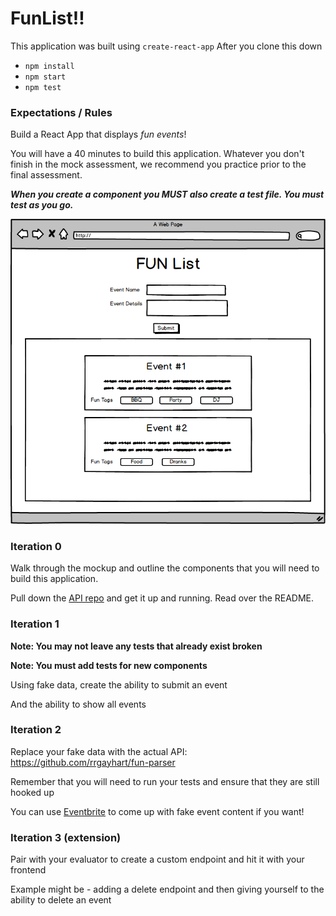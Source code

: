 # FunList!!

This application was built using `create-react-app`
After you clone this down
  - `npm install`
  - `npm start`
  - `npm test`

### Expectations / Rules

Build a React App that displays *fun events*!

You will have a 40 minutes to build this application. Whatever you don't finish in the mock assessment, we recommend you practice prior to the final assessment.

***When you create a component you MUST also create a test file. You must test as you go.***

![mockup](https://github.com/Tman22/funExample/blob/master/mockup.png)

### Iteration 0

Walk through the mockup and outline the components that you will need to build this application.

Pull down the [API repo](https://github.com/rrgayhart/fun-parser) and get it up and running. Read over the README.

### Iteration 1

**Note: You may not leave any tests that already exist broken**

**Note: You must add tests for new components**

Using fake data, create the ability to submit an event

And the ability to show all events

### Iteration 2

Replace your fake data with the actual API: https://github.com/rrgayhart/fun-parser

Remember that you will need to run your tests and ensure that they are still hooked up

You can use [Eventbrite](https://www.eventbrite.com/) to come up with fake event content if you want!

### Iteration 3 (extension)

Pair with your evaluator to create a custom endpoint and hit it with your frontend

Example might be - adding a delete endpoint and then giving yourself to the ability to delete an event
